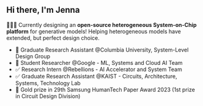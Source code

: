 ## Hi there, I'm Jenna

👩🏻‍💻 Currently designing an **open-source heterogeneous System-on-Chip platform** for generative models! Helping heterogeneous models have extended, but perfect design choice.
  - 🚀 Graduate Research Assistant @Columbia University, System-Level Design Group
  - 💙 Student Researcher @Google - ML, Systems and Cloud AI Team
  - ✅ Research Intern @Rebellions - AI Accelerator and System Team
  - ✅ Graduate Research Assistant @KAIST - Circuits, Architecture, Systems, Technology Lab
  - 🥇 Gold prize in 29th Samsung HumanTech Paper Award 2023 (1st prize in Circuit Design Division)
